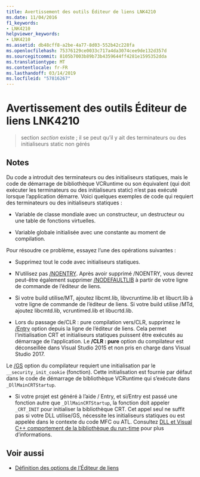 ```yaml
---
title: Avertissement des outils Éditeur de liens LNK4210
ms.date: 11/04/2016
f1_keywords:
- LNK4210
helpviewer_keywords:
- LNK4210
ms.assetid: db48cff8-a2be-4a77-8d03-552b42c228fa
ms.openlocfilehash: 75376129ce0033c717a4da3074cee9de132d357d
ms.sourcegitcommit: 8105b7003b89b73b4359644ff4281e1595352dda
ms.translationtype: MT
ms.contentlocale: fr-FR
ms.lasthandoff: 03/14/2019
ms.locfileid: "57816267"
---
```

# <a name="linker-tools-warning-lnk4210"></a>Avertissement des outils Éditeur de liens LNK4210

> section *section* existe ; il se peut qu’il y ait des terminateurs ou des initialiseurs static non gérés

## <a name="remarks"></a>Notes

Du code a introduit des terminateurs ou des initialiseurs statiques, mais le code de démarrage de bibliothèque VCRuntime ou son équivalent (qui doit exécuter les terminateurs ou des initialiseurs static) n’est pas exécuté lorsque l’application démarre. Voici quelques exemples de code qui requiert des terminateurs ou des initialiseurs statiques :

- Variable de classe mondiale avec un constructeur, un destructeur ou une table de fonctions virtuelles.

- Variable globale initialisée avec une constante au moment de compilation.

Pour résoudre ce problème, essayez l’une des opérations suivantes :

- Supprimez tout le code avec initialiseurs statiques.

- N’utilisez pas [/NOENTRY](../../build/reference/noentry-no-entry-point.md). Après avoir supprimé /NOENTRY, vous devrez peut-être également supprimer [/NODEFAULTLIB](../../build/reference/nodefaultlib-ignore-libraries.md) à partir de votre ligne de commande de l’éditeur de liens.

- Si votre build utilise/MT, ajoutez libcmt.lib, libvcruntime.lib et libucrt.lib à votre ligne de commande de l’éditeur de liens. Si votre build utilise /MTd, ajoutez libcmtd.lib, vcruntimed.lib et libucrtd.lib.

- Lors du passage de/CLR : pure compilation vers/CLR, supprimez le [/Entry](../../build/reference/entry-entry-point-symbol.md) option depuis la ligne de l’éditeur de liens. Cela permet l’initialisation CRT et initialiseurs statiques puissent être exécutés au démarrage de l’application. Le **/CLR : pure** option du compilateur est déconseillée dans Visual Studio 2015 et non pris en charge dans Visual Studio 2017.

Le [/GS](../../build/reference/gs-buffer-security-check.md) option du compilateur requiert une initialisation par le `__security_init_cookie` (fonction). Cette initialisation est fournie par défaut dans le code de démarrage de bibliothèque VCRuntime qui s’exécute dans `_DllMainCRTStartup`.

- Si votre projet est généré à l’aide / Entry, et si/Entry est passé une fonction autre que `_DllMainCRTStartup`, la fonction doit appeler `_CRT_INIT` pour initialiser la bibliothèque CRT. Cet appel seul ne suffit pas si votre DLL utilise/GS, nécessite les initialiseurs statiques ou est appelée dans le contexte du code MFC ou ATL. Consultez [DLL et Visual C++ comportement de la bibliothèque du run-time](../../build/run-time-library-behavior.md) pour plus d’informations.

## <a name="see-also"></a>Voir aussi

- [Définition des options de l’Éditeur de liens](../../build/reference/linking.md)
